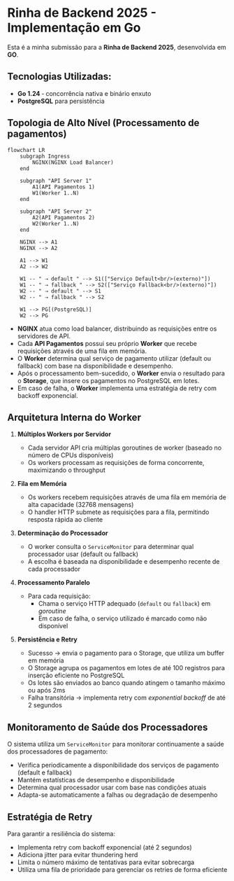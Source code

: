 # Rinha de Backend 2025 - Implementação em Go

Esta é a minha submissão para a **Rinha de Backend 2025**, desenvolvida em **GO**.

## Tecnologias Utilizadas:

- **Go 1.24** ‑ concorrência nativa e binário enxuto
- **PostgreSQL** para persistência

## Topologia de Alto Nível (Processamento de pagamentos)

```mermaid
flowchart LR
    subgraph Ingress
        NGINX(NGINX Load Balancer)
    end

    subgraph "API Server 1"
        A1(API Pagamentos 1)
        W1(Worker 1..N)
    end

    subgraph "API Server 2"
        A2(API Pagamentos 2)
        W2(Worker 1..N)
    end

    NGINX --> A1
    NGINX --> A2
    
    A1 --> W1
    A2 --> W2
    
    W1 -- " ⇢ default " --> S1(["Serviço Default<br/>(externo)"])
    W1 -- " ⇢ fallback " --> S2(["Serviço Fallback<br/>(externo)"])
    W2 -- " ⇢ default " --> S1
    W2 -- " ⇢ fallback " --> S2
    
    W1 --> PG[(PostgreSQL)]
    W2 --> PG
```

- **NGINX** atua como load balancer, distribuindo as requisições entre os servidores de API.
- Cada **API Pagamentos** possui seu próprio **Worker** que recebe requisições através de uma fila em memória.
- O **Worker** determina qual serviço de pagamento utilizar (default ou fallback) com base na disponibilidade e desempenho.
- Após o processamento bem-sucedido, o **Worker** envia o resultado para o **Storage**, que insere os pagamentos no PostgreSQL em lotes.
- Em caso de falha, o **Worker** implementa uma estratégia de retry com backoff exponencial.

## Arquitetura Interna do Worker

1. **Múltiplos Workers por Servidor**
    - Cada servidor API cria múltiplas goroutines de worker (baseado no número de CPUs disponíveis)
    - Os workers processam as requisições de forma concorrente, maximizando o throughput

2. **Fila em Memória**
    - Os workers recebem requisições através de uma fila em memória de alta capacidade (32768 mensagens)
    - O handler HTTP submete as requisições para a fila, permitindo resposta rápida ao cliente

3. **Determinação do Processador**
    - O worker consulta o `ServiceMonitor` para determinar qual processador usar (default ou fallback)
    - A escolha é baseada na disponibilidade e desempenho recente de cada processador

4. **Processamento Paralelo**
    - Para cada requisição:
        - Chama o serviço HTTP adequado (`default` ou `fallback`) em _goroutine_
        - Em caso de falha, o serviço utilizado é marcado como não disponível

5. **Persistência e Retry**
    - Sucesso → envia o pagamento para o Storage, que utiliza um buffer em memória
    - O Storage agrupa os pagamentos em lotes de até 100 registros para inserção eficiente no PostgreSQL
    - Os lotes são enviados ao banco quando atingem o tamanho máximo ou após 2ms
    - Falha transitória → implementa retry com _exponential backoff_ de até 2 segundos

## Monitoramento de Saúde dos Processadores

O sistema utiliza um `ServiceMonitor` para monitorar continuamente a saúde dos processadores de pagamento:

- Verifica periodicamente a disponibilidade dos serviços de pagamento (default e fallback)
- Mantém estatísticas de desempenho e disponibilidade
- Determina qual processador usar com base nas condições atuais
- Adapta-se automaticamente a falhas ou degradação de desempenho

## Estratégia de Retry

Para garantir a resiliência do sistema:

- Implementa retry com backoff exponencial (até 2 segundos)
- Adiciona jitter para evitar thundering herd
- Limita o número máximo de tentativas para evitar sobrecarga
- Utiliza uma fila de prioridade para gerenciar os retries de forma eficiente